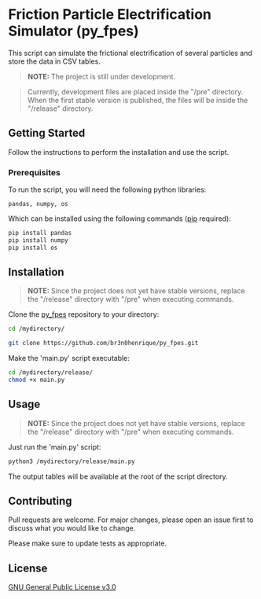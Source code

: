 # Friction Particle Electrification Simulator (py_fpes)

This script can simulate the frictional electrification of several particles and store the data in CSV tables.
>**NOTE:** The project is still under development.

>Currently, development files are placed inside the "/pre" directory. When the first stable version is published, the files will be inside the "/release" directory.

## Getting Started

Follow the instructions to perform the installation and use the script.

### Prerequisites

To run the script, you will need the following python libraries:

```
pandas, numpy, os
```

Which can be installed using the following commands ([pip](https://pip.pypa.io/en/stable/) required):

```bash
pip install pandas
pip install numpy
pip install os
```

## Installation

>**NOTE:** Since the project does not yet have stable versions, replace the "/release" directory with "/pre" when executing commands.

Clone the [py_fpes](https://github.com/br3n0henrique/py_fpes) repository to your directory:

```bash
cd /mydirectory/
```
```bash
git clone https://github.com/br3n0henrique/py_fpes.git
```

Make the 'main.py' script executable:

```bash
cd /mydirectory/release/
chmod +x main.py
```

## Usage

>**NOTE:** Since the project does not yet have stable versions, replace the "/release" directory with "/pre" when executing commands.

Just run the 'main.py' script:
```bash
python3 /mydirectory/release/main.py
```
The output tables will be available at the root of the script directory.

## Contributing
Pull requests are welcome. For major changes, please open an issue first to discuss what you would like to change.

Please make sure to update tests as appropriate.

## License
[GNU General Public License v3.0](https://choosealicense.com/licenses/gpl-3.0/)
